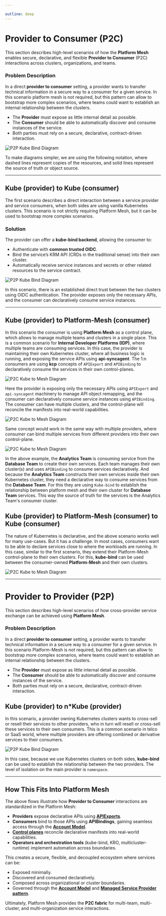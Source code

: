 ```yaml
---

outline: deep
---
```

# Provider to Consumer (P2C)

This section describes high-level scenarios of how the **Platform Mesh** enables secure, declarative, and flexible **Provider to Consumer** (P2C) interactions across clusters, organizations, and teams.

### Problem Description

In a direct **provider to consumer** setting, a provider wants to transfer technical information in a secure way to a consumer for a given service. In this scenario platform mesh is not required, but this pattern can allow to bootstrap more complex scenarios, where teams could want to establish an internal relationship between the clusters.

* The **Provider** must expose as little internal detail as possible.
* The **Consumer** should be able to automatically discover and consume instances of the service.
* Both parties must rely on a secure, declarative, contract-driven interaction.

![P2P Kube Bind Diagram](/diagrams/copy-original.svg)

To make diagrams simpler, we are using the following notation, where dashed lines represent copies of the resources, and solid lines represent the source of truth or object source.

---

## Kube (provider) to Kube (consumer)

The first scenario describes a direct interaction between a service provider and service consumers, when both sides are using vanilla Kubernetes clusters. This scenario is not strictly requiring Platform Mesh, but it can be used to bootstrap more complex scenarios.

### Solution

The provider can offer a **kube-bind backend**, allowing the consumer to:

* Authenticate with **common trusted OIDC**.
* Bind the service’s KRM API (CRDs in the traditional sense) into their own cluster.
* Automatically receive service instances and secrets or other related resources to the service contract.

![P2P Kube Bind Diagram](/diagrams/p2p-kube-bind.svg)


In this scenario, there is an established direct trust between the two clusters using OIDC authentication. The provider exposes only the necessary APIs, and the consumer can declaratively consume service instances. 

---

## Kube (provider) to Platform-Mesh (consumer)

In this scenario the consumer is using **Platform Mesh** as a control plane, which allows to manage multiple teams and clusters in a single place. This is a common scenario for **Internal Developer Platforms (IDP)**, where multiple teams are consuming services. In this case, the provider is maintaining their own Kubernetes cluster, where all business logic is running, and exposing the service APIs using **api-syncagent**. The 1:n consumers are using **kcp** concepts of `APIExport` and `APIBinding` to declaratively consume the services in their own control-planes.

![P2C Kube to Mesh Diagram](/diagrams/p-to-c-kcp-mesh.svg)

Here the provider is exposing only the necessary APIs using `APIExport` and `api-syncagent` machinery to manage API object remapping, and the consumer can declaratively consume service instances using `APIBinding`. The consumer can have multiple clusters, and the control-plane will reconcile the manifests into real-world capabilities.

![P2C Kube to Mesh Diagram](/diagrams/p-to-c-kcp-mesh-multiple.svg)

Same concept would work in the same way with multiple providers, where consumer can bind multiple services from different providers into their own control-plane.

![P2C Kube to Mesh Diagram](/diagrams/cross-consumption.svg)

In the above example, the **Analytics Team** is consuming service from the **Database Team** to create their own services. Each team manages their own cluster(s) and uses `APIBinding` to consume services declaratively. And because the **Analytics Team** constructs their own services inside their own Kubernetes cluster, they need a declarative way to consume services from the **Database Team**. For this they are using `Kube-bind` to establish the relationship between platform mesh and their own cluster for **Database Team** services. This way the source of truth for the services is the Analytics Team's consumer cluster.

## Kube (provider) to Platform-Mesh (consumer) to Kube (consumer)

The nature of Kubernetes is declarative, and the above scenario works well for many use-cases. But it has a challenge. In most cases, consumers want to be able to declare services close to where the workloads are running. In this case, similar to the first scenario, they extend their Platform-Mesh control-plane to their own clusters. For this, **kube-bind** can be used between the consumer-owned **Platform-Mesh** and their own clusters.

![P2C Kube to Mesh Diagram](/diagrams/extended-export.svg)

---

# Provider to Provider (P2P)

This section describes high-level scenarios of how cross-provider service exchange can be achieved using **Platform Mesh**.

### Problem Description

In a direct **provider to consumer** setting, a provider wants to transfer technical information in a secure way to a consumer for a given service. In this scenario Platform-Mesh is not required, but this pattern can allow to bootstrap more complex scenarios, where teams could want to establish an internal relationship between the clusters.

* The **Provider** must expose as little internal detail as possible.
* The **Consumer** should be able to automatically discover and consume instances of the service.
* Both parties must rely on a secure, declarative, contract-driven interaction.

## Kube (provider) to n*Kube (provider)

In this scenario, a provider owning Kubernetes clusters wants to cross-sell or resell their services to other providers, who in turn will resell or cross-sell these services to their own consumers. This is a common scenario in telco or SaaS world, where multiple providers are offering combined or derivative services to their consumers.

![P2P Kube Bind Diagram](/diagrams/kube-to-kube-provider.svg)

In this case, because we use Kubernetes clusters on both sides, **kube-bind** can be used to establish the relationship between the two providers. The level of isolation on the main provider is `namespace`.


---

## How This Fits Into Platform Mesh

The above flows illustrate how **Provider to Consumer** interactions are standardized in the Platform Mesh:

* **Providers** expose declarative APIs using [**APIExports**](../overview/control-planes.md).
* **Consumers** bind to those APIs using **APIBindings**, gaining seamless access through the [**Account Model**](../overview/account-model.md).
* [**Control planes**](../overview/control-planes.md) reconcile declarative manifests into real-world capabilities.
* **Operators and orchestration tools** (kube-bind, KRO, multicluster-runtime) implement automation across boundaries.

This creates a secure, flexible, and decoupled ecosystem where services can be:

* Exposed minimally.
* Discovered and consumed declaratively.
* Composed across organizational or cluster boundaries.
* Governed through the [**Account Model**](../overview/account-model.md) and [**Managed Service Provider pattern**](../overview/design-decision.md).

Ultimately, Platform Mesh provides the **P2C fabric** for multi-team, multi-cluster, and multi-organization service interactions.
